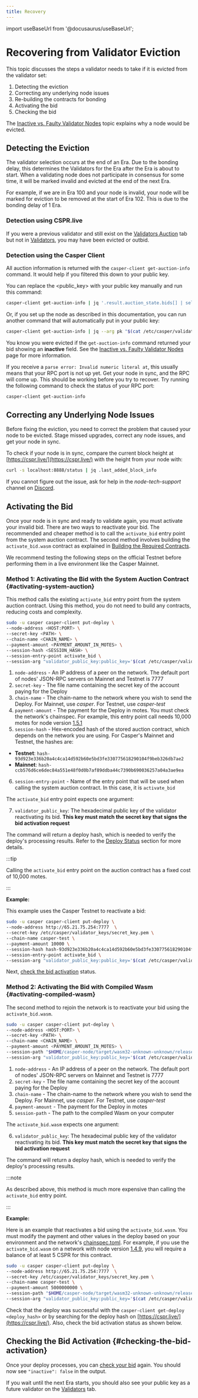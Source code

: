 ```yaml
---
title: Recovery
---
```


import useBaseUrl from '@docusaurus/useBaseUrl';

# Recovering from Validator Eviction

This topic discusses the steps a validator needs to take if it is evicted from the validator set:

1. Detecting the eviction
2. Correcting any underlying node issues
3. Re-building the contracts for bonding
4. Activating the bid
5. Checking the bid

The [Inactive vs. Faulty Validator Nodes](./inactive-vs-faulty.md) topic explains why a node would be evicted.

## Detecting the Eviction

The validator selection occurs at the end of an Era. Due to the bonding delay, this determines the Validators for the Era after the Era is about to start. When a validating node does not participate in consensus for some time, it will be marked invalid and evicted at the end of the next Era.

For example, if we are in Era 100 and your node is invalid, your node will be marked for eviction to be removed at the start of Era 102. This is due to the bonding delay of 1 Era.

### Detection using CSPR.live

If you were a previous validator and still exist on the [Validators Auction](https://cspr.live/validators-auction) tab but not in [Validators](https://cspr.live/validators), you may have been evicted or outbid. 

### Detection using the Casper Client

All auction information is returned with the `casper-client get-auction-info` command. It would help if you filtered this down to your public key. 

You can replace the <public_key> with your public key manually and run this command:

```bash
casper-client get-auction-info | jq '.result.auction_state.bids[] | select( .public_key == "<public_key>")'
```

Or, if you set up the node as described in this documentation, you can run another command that will automatically put in your public key:

```bash
casper-client get-auction-info | jq --arg pk "$(cat /etc/casper/validator_keys/public_key_hex)" '.result.auction_state.bids[] | select( (.public_key | ascii_downcase) == ($pk | ascii_downcase) )'
```

You know you were evicted if the `get-auction-info` command returned your bid showing an **inactive** field. See the [Inactive vs. Faulty Validator Nodes](./inactive-vs-faulty.md) page for more information.

If you receive a `parse error: Invalid numeric literal at`, this usually means that your RPC port is not up yet. Get your node in sync, and the RPC will come up. This should be working before you try to recover. Try running the following command to check the status of your RPC port:

```bash
casper-client get-auction-info
```

## Correcting any Underlying Node Issues

Before fixing the eviction, you need to correct the problem that caused your node to be evicted. Stage missed upgrades, correct any node issues, and get your node in sync.

To check if your node is in sync, compare the current block height at [https://cspr.live/](https://cspr.live/) with the height from your node with:

```bash
curl -s localhost:8888/status | jq .last_added_block_info
```

If you cannot figure out the issue, ask for help in the *node-tech-support* channel on [Discord](https://discord.com/invite/casperblockchain).


## Activating the Bid

Once your node is in sync and ready to validate again, you must activate your invalid bid. There are two ways to reactivate your bid. The recommended and cheaper method is to call the `activate_bid` entry point from the system auction contract. The second method involves building the `activate_bid.wasm` contract as explained in [Building the Required Contracts](../setup/joining.md#step-3-build-contracts).

We recommend testing the following steps on the official Testnet before performing them in a live environment like the Casper Mainnet.

### Method 1: Activating the Bid with the System Auction Contract {#activating-system-auction}

This method calls the existing `activate_bid` entry point from the system auction contract. Using this method, you do not need to build any contracts, reducing costs and complexity.

```bash
sudo -u casper casper-client put-deploy \
--node-address <HOST:PORT> \
--secret-key <PATH> \
--chain-name <CHAIN_NAME> \
--payment-amount <PAYMENT_AMOUNT_IN_MOTES> \
--session-hash <SESSION_HASH> \
--session-entry-point activate_bid \
--session-arg "validator_public_key:public_key='$(cat /etc/casper/validator_keys/public_key_hex)'"
```

1. `node-address` - An IP address of a peer on the network. The default port of nodes' JSON-RPC servers on Mainnet and Testnet is 7777
2. `secret-key` - The file name containing the secret key of the account paying for the Deploy
3. `chain-name` - The chain-name to the network where you wish to send the Deploy. For Mainnet, use *casper*. For Testnet, use *casper-test*
4. `payment-amount` - The payment for the Deploy in motes. You must check the network's chainspec. For example, this entry point call needs 10,000 motes for node version [1.5.1](https://github.com/casper-network/casper-node/blob/release-1.5.1/resources/production/chainspec.toml)
5. `session-hash` - Hex-encoded hash of the stored auction contract, which depends on the network you are using. For Casper's Mainnet and Testnet, the hashes are:

- **Testnet**: `hash-93d923e336b20a4c4ca14d592b60e5bd3fe330775618290104f9beb326db7ae2`
- **Mainnet**: `hash-ccb576d6ce6dec84a551e48f0d0b7af89ddba44c7390b690036257a04a3ae9ea`

6. `session-entry-point` - Name of the entry point that will be used when calling the system auction contract. In this case, it is `activate_bid`

The `activate_bid` entry point expects one argument:

7. `validator_public_key`: The hexadecimal public key of the validator reactivating its bid. **This key must match the secret key that signs the bid activation request**

The command will return a deploy hash, which is needed to verify the deploy's processing results. Refer to the [Deploy Status](../../resources/beginner/querying-network.md#deploy-status) section for more details.

:::tip

Calling the `activate_bid` entry point on the auction contract has a fixed cost of 10,000 motes.

:::

**Example:**

This example uses the Casper Testnet to reactivate a bid:

```bash
sudo -u casper casper-client put-deploy \
--node-address http://65.21.75.254:7777  \
--secret-key /etc/casper/validator_keys/secret_key.pem \
--chain-name casper-test \
--payment-amount 10000 \
--session-hash hash-93d923e336b20a4c4ca14d592b60e5bd3fe330775618290104f9beb326db7ae2 \
--session-entry-point activate_bid \
--session-arg "validator_public_key:public_key='$(cat /etc/casper/validator_keys/public_key_hex)'"
```

Next, [check the bid activation](#checking-the-bid-activation) status.

### Method 2: Activating the Bid with Compiled Wasm {#activating-compiled-wasm}

The second method to rejoin the network is to reactivate your bid using the `activate_bid.wasm`.


```bash
sudo -u casper casper-client put-deploy \
--node-address <HOST:PORT> \
--secret-key <PATH> \
--chain-name <CHAIN_NAME> \
--payment-amount <PAYMENT_AMOUNT_IN_MOTES> \
--session-path "$HOME/casper-node/target/wasm32-unknown-unknown/release/activate_bid.wasm" \
--session-arg "validator_public_key:public_key='$(cat /etc/casper/validator_keys/public_key_hex)'"
```

1. `node-address` - An IP address of a peer on the network. The default port of nodes' JSON-RPC servers on Mainnet and Testnet is 7777
2. `secret-key` - The file name containing the secret key of the account paying for the Deploy
3. `chain-name` - The chain-name to the network where you wish to send the Deploy. For Mainnet, use *casper*. For Testnet, use *casper-test*
4. `payment-amount` - The payment for the Deploy in motes
5. `session-path` - The path to the compiled Wasm on your computer

The `activate_bid.wasm` expects one argument:

6. `validator_public_key`: The hexadecimal public key of the validator reactivating its bid. **This key must match the secret key that signs the bid activation request**

The command will return a deploy hash, which is needed to verify the deploy's processing results.

:::note

As described above, this method is much more expensive than calling the `activate_bid` entry point.

:::

**Example:**

Here is an example that reactivates a bid using the `activate_bid.wasm`. You must modify the payment and other values in the deploy based on your environment and the network's [chainspec.toml](../../concepts/glossary/C.md#chainspec). For example, if you use the `activate_bid.wasm` on a network with node version [1.4.9](https://github.com/casper-network/casper-node/blob/release-1.4.9/resources/production/chainspec.toml), you will require a balance of at least 5 CSPR for this contract. 

```bash
sudo -u casper casper-client put-deploy \
--node-address http://65.21.75.254:7777  \
--secret-key /etc/casper/validator_keys/secret_key.pem \
--chain-name casper-test \
--payment-amount 5000000000 \
--session-path "$HOME/casper-node/target/wasm32-unknown-unknown/release/activate_bid.wasm" \
--session-arg "validator_public_key:public_key='$(cat /etc/casper/validator_keys/public_key_hex)'"
```

Check that the deploy was successful with the `casper-client get-deploy <deploy_hash>` or by searching for the deploy hash on [https://cspr.live/](https://cspr.live/). Also, check the bid activation status as shown below.

## Checking the Bid Activation {#checking-the-bid-activation}

Once your deploy processes, you can [check your bid](recovering.md#detecting-the-eviction-using-the-casper-client) again. You should now see `"inactive": false` in the output.

If you wait until the next Era starts, you should also see your public key as a future validator on the [Validators](https://cspr.live/validators) tab.